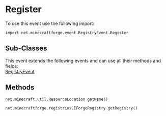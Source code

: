 # Register

To use this event use the following import:
```groovy:no-line-numbers
import net.minecraftforge.event.RegistryEvent.Register
```

## Sub-Classes
This event extends the following events and can use all their methods and fields: <br>
[RegistryEvent](registry_event.md)

## Methods
```groovy:no-line-numbers
net.minecraft.util.ResourceLocation getName()
```

```groovy:no-line-numbers
net.minecraftforge.registries.IForgeRegistry getRegistry()
```
